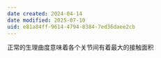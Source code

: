 ```yaml
---
date created: 2024-04-14
date modified: 2025-07-10
uid: e81a84ff-9614-4794-8384-7ed36daee2cb
---
```


正常的生理曲度意味着各个关节间有着最大的接触面积

<!-- more -->
